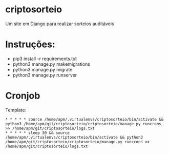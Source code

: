 # criptosorteio

Um site em Django para realizar sorteios auditáveis

# Instruções:

- pip3 install -r requirements.txt
- python3 manage.py makemigrations
- python3 manage.py migrate
- python3 manage.py runserver


# Cronjob

Template:

```
* * * * * source /home/apm/.virtualenvs/criptosorteio/bin/activate && python3 /home/apm/git/criptosorteio/criptosorteio/manage.py runcrons >> /home/apm/git/criptosorteio/logs.txt
* * * * * sleep 30 && source /home/apm/.virtualenvs/criptosorteio/bin/activate && python3 /home/apm/git/criptosorteio/criptosorteio/manage.py runcrons >> /home/apm/git/criptosorteio/logs.txt
```